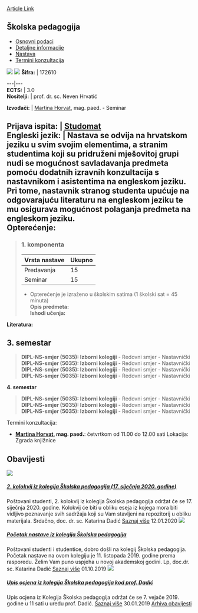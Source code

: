 [Article Link](https://www.fhs.hr/predmet/skoped_a)

## Školska pedagogija
  * [Osnovni podaci](https://www.fhs.hr/predmet/skoped_a#v1id-904931_428293_1_0 "Osnovni podaci")
  * [Detaljne informacije](https://www.fhs.hr/predmet/skoped_a#v1id-904931_428293_1_1 "Detaljne informacije")
  * [Nastava](https://www.fhs.hr/predmet/skoped_a#v1id-904931_428293_1_2 "Nastava")
  * [Termini konzultacija](https://www.fhs.hr/predmet/skoped_a#v1id-904931_428293_1_3 "Termini konzultacija")


[![](https://www.fhs.hr/img/flags/gif/hr.gif)](https://www.fhs.hr/predmet/skoped_a) [![](https://www.fhs.hr/img/flags/gif/gb.gif)](https://www.fhs.hr/en/course/schped_a)
**Šifra:** |  172610  
  
---|---  
**ECTS:** |  3.0   
**Nositelji:** |  prof. dr. sc. Neven Hrvatić   
  
**Izvođači:** |  [Martina Horvat](https://www.fhs.hr/djelatnik/martina.horvat), mag. paed. - Seminar  
  
**Prijava ispita:** |  [Studomat](http://www.isvu.hr/studomat)  
**Engleski jezik:** |  Nastava se odvija na hrvatskom jeziku u svim svojim elementima, a stranim studentima koji su pridruženi mješovitoj grupi nudi se mogućnost savladavanja predmeta pomoću dodatnih izravnih konzultacija s nastavnikom i asistentima na engleskom jeziku. Pri tome, nastavnik stranog studenta upućuje na odgovarajuću literaturu na engleskom jeziku te mu osigurava mogućnost polaganja predmeta na engleskom jeziku.   
**Opterećenje:**  
---  
> ### 1. komponenta
> | Vrsta nastave | Ukupno  
> ---|---  
> Predavanja | 15  
> Seminar | 15  
> * Opterećenje je izraženo u školskim satima (1 školski sat = 45 minuta)   
**Opis predmeta:**  
> **Ishodi učenja:**  

  
**Literatura:**  

  
**3. semestar**  
---  
> **DIPL-NS-smjer (5035): Izborni kolegiji** - Redovni smjer - Nastavnički  
>  **DIPL-NS-smjer (5035): Izborni kolegiji** - Redovni smjer - Nastavnički  
>  **DIPL-NS-smjer (5035): Izborni kolegiji** - Redovni smjer - Nastavnički  
>  **DIPL-NS-smjer (5035): Izborni kolegiji** - Redovni smjer - Nastavnički  
>   
  
**4. semestar**  
> **DIPL-NS-smjer (5035): Izborni kolegiji** - Redovni smjer - Nastavnički  
>  **DIPL-NS-smjer (5035): Izborni kolegiji** - Redovni smjer - Nastavnički  
>  **DIPL-NS-smjer (5035): Izborni kolegiji** - Redovni smjer - Nastavnički  
>   
Termini konzultacija: 
  * **[Martina Horvat](https://www.fhs.hr/djelatnik/martina.horvat), mag. paed.**: 
četvrtkom od 11.00 do 12.00 sati 
Lokacija: Zgrada knjižnice 


## Obavijesti
[ ![](https://www.fhs.hr/_pub/themes_static/hrstud2024/default/img/default_news.jpg) ](https://www.fhs.hr/predmet/skoped_a?@=219ra#news_112558)
#####  [2. kolokvij iz kolegija Školska pedagogija (17. siječnja 2020. godine)](https://www.fhs.hr/predmet/skoped_a?@=219ra#news_112558)
Poštovani studenti, 2. kolokvij iz kolegija Školska pedagogija održat će se 17. siječnja 2020. godine. Kolokvij će biti u obliku eseja iz kojega mora biti vidljivo poznavanje svih sadržaja koji su Vam stavljeni na repozitorij u obliku materijala. Srdačno, doc. dr. sc. Katarina Dadić 
[Saznaj više](https://www.fhs.hr/predmet/skoped_a?@=219ra#news_112558)
12.01.2020
[ ![](https://www.fhs.hr/_pub/themes_static/hrstud2024/default/img/default_news.jpg) ](https://www.fhs.hr/predmet/skoped_a?@=218qk#news_112558)
#####  [Početak nastave iz kolegija Školska pedagogija](https://www.fhs.hr/predmet/skoped_a?@=218qk#news_112558)
Poštovani studenti i studentice, dobro došli na kolegij Školska pedagogija. Početak nastave na ovom kolegiju je 11. listopada 2019. godine prema rasporedu. Želim Vam puno uspjeha u novoj akademskoj godini. Lp, doc.dr. sc. Katarina Dadić 
[Saznaj više](https://www.fhs.hr/predmet/skoped_a?@=218qk#news_112558)
01.10.2019
[ ![](https://www.fhs.hr/_pub/themes_static/hrstud2024/default/img/default_news.jpg) ](https://www.fhs.hr/predmet/skoped_a?@=216up#news_112558)
#####  [Upis ocjena iz kolegija Školska pedagogija kod prof. Dadić](https://www.fhs.hr/predmet/skoped_a?@=216up#news_112558)
Upis ocjena iz Kolegija Školska pedagogija održat će se 7. vejače 2019. godine u 11 sati u uredu prof. Dadić. 
[Saznaj više](https://www.fhs.hr/predmet/skoped_a?@=216up#news_112558)
30.01.2019
[Arhiva obavijesti](https://www.fhs.hr/predmet/skoped_a?@=20x1k#news_112558 "Arhiva obavijesti")
